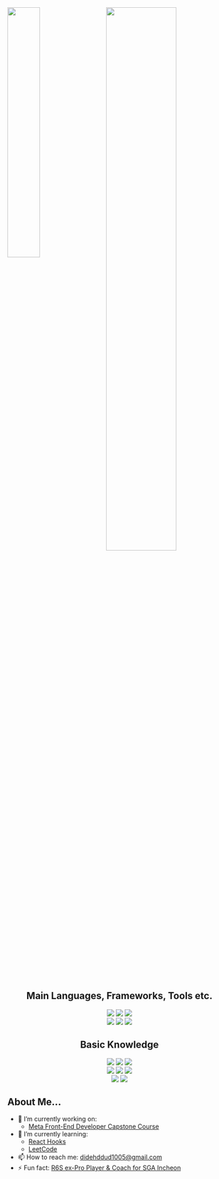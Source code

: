 <a href="https://github.com/anuraghazra/github-readme-stats">
    <img align="left" src="https://github-readme-stats.vercel.app/api/top-langs/?username=armstina&layout=compact&show_icons=true&theme=material-palenight&hide_border=true&bg_color=20232a&icon_color=58A6FF&text_color=fff&title_color=58A6FF&count_private=true&hide=c%23,shaderlab,glsl" width="38%" />
</a>
<a href="https://github.com/anuraghazra/github-readme-stats">
  <img align="right" src="https://github-readme-stats.vercel.app/api?username=armstina&show_icons=true&theme=material-palenight&hide_border=true&bg_color=20232a&icon_color=58A6FF&text_color=fff&title_color=58A6FF&count_private=true" width="56%" />
</a>

<br clear="all"/>

<h2 align="center">Main Languages, Frameworks, Tools etc.</h2>
<p align="center">
  <img src="https://img.shields.io/badge/React-20232A?style=for-the-badge&logo=react&logoColor=61DAFB" />
  <img src="https://img.shields.io/badge/JavaScript-F7DF1E?style=for-the-badge&logo=JavaScript&logoColor=white" />
  <img src="https://img.shields.io/badge/HTML5-E34F26?style=for-the-badge&logo=html5&logoColor=white" /><br>
  <img src="https://img.shields.io/badge/CSS3-1572B6?style=for-the-badge&logo=css3&logoColor=white" />
  <img src="https://img.shields.io/badge/Node.js-43853D?style=for-the-badge&logo=node.js&logoColor=white" />
  <img src="https://img.shields.io/badge/Express.js-404D59?style=for-the-badge" /><br>
</p>

<h2 align="center">Basic Knowledge</h2>
<p align="center">
  <img src="https://img.shields.io/badge/MySQL-00000F?style=for-the-badge&logo=mysql&logoColor=white" />
  <img src="https://img.shields.io/badge/MongoDB-4EA94B?style=for-the-badge&logo=mongodb&logoColor=white" />
  <img src="https://img.shields.io/badge/Java-ED8B00?style=for-the-badge&logo=openjdk&logoColor=white" /><br>
  <img src="https://img.shields.io/badge/C%23-239120?style=for-the-badge&logo=c-sharp&logoColor=white" />
  <img src="https://img.shields.io/badge/Unity-100000?style=for-the-badge&logo=unity&logoColor=white" />
  <img src="https://img.shields.io/badge/Python-3776AB?style=for-the-badge&logo=python&logoColor=white" /><br>
  <img src="https://img.shields.io/badge/C-00599C?style=for-the-badge&logo=c&logoColor=white" />
  <img src="https://img.shields.io/badge/C%2B%2B-00599C?style=for-the-badge&logo=c%2B%2B&logoColor=white" />
</p>

<h2>About Me...</h2>
<ul>
  <li>🔭 I’m currently working on:
    <ul>
      <li><a href="https://github.com/ArmsTina/meta_front_capstone">Meta Front-End Developer Capstone Course</a></li>
    </ul>
  </li>
  <li>🌱 I’m currently learning:
    <ul>
      <li><a href="https://github.com/ArmsTina/practice_react_hooks">React Hooks</a></li>
      <li><a href="https://github.com/ArmsTina/LeetCodeOnly">LeetCode</a></li>
    </ul>
  </li>
  <li>📫 How to reach me: <a href="mailto:didehddud1005@gmail.com">didehddud1005@gmail.com</a></li>
  <li>⚡ Fun fact: <a href="https://liquipedia.net/rainbowsix/Arms_Tina">R6S ex-Pro Player & Coach for SGA Incheon</a></li>
</ul>
